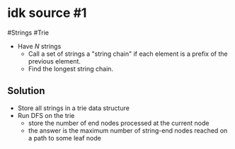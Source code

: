 # idk source #1
#Strings #Trie 
- Have $N$ strings
	- Call a set of strings a "string chain" if each element is a prefix of the previous element.
	- Find the longest string chain.
## Solution
- Store all strings in a trie data structure
- Run DFS on the trie
	- store the number of end nodes processed at the current node
	- the answer is the maximum number of string-end nodes reached on a path to some leaf node